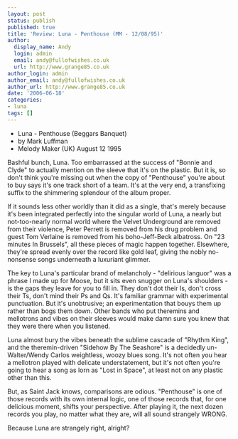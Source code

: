 ```yaml
---
layout: post
status: publish
published: true
title: 'Review: Luna - Penthouse (MM - 12/08/95)'
author:
  display_name: Andy
  login: admin
  email: andy@fullofwishes.co.uk
  url: http://www.grange85.co.uk
author_login: admin
author_email: andy@fullofwishes.co.uk
author_url: http://www.grange85.co.uk
date: '2006-06-18'
categories:
- luna
tags: []
---
```

  * Luna - Penthouse (Beggars Banquet)
  * by Mark Luffman
  * Melody Maker (UK) August 12 1995

Bashful bunch, Luna. Too embarrassed at the success of "Bonnie and Clyde" to
actually mention on the sleeve that it's on the plastic. But it is, so don't
think you're missing out when the copy of "Penthouse" you're about to buy says
it's one track short of a team. It's at the very end, a transfixing suffix to
the shimmering splendour of the album proper.

If it sounds less other worldly than it did as a single, that's merely because
it's been integrated perfectly into the singular world of Luna, a nearly but
not-too-nearly normal world where the Velvet Underground are removed from
their violence, Peter Perrett is removed from his drug problem and guest Tom
Verlaine is removed from his boho-Jeff-Beck albatross. On "23 minutes In
Brussels", all these pieces of magic happen together. Elsewhere, they're
spread evenly over the record like gold leaf, giving the nobly no-nonsense
songs underneath a luxuriant glimmer.

The key to Luna's particular brand of melancholy - "delirious languor" was a
phrase I made up for Moose, but it sits even snugger on Luna's shoulders - is
the gaps they leave for you to fill in. They don't dot their Is, don't cross
their Ts, don't mind their Ps and Qs. It's familiar grammar with experimental
punctuation. But it's unobtrusive; an experimentation that bouys them up
rather than bogs them down. Other bands who put theremins and mellotrons and
vibes on their sleeves would make damn sure you knew that they were there when
you listened.

Luna almost bury the vibes beneath the sublime cascade of "Rhythm King", and
the theremin-driven "Sidehow By The Seashore" is a decidedly un-Walter/Wendy
Carlos weightless, woozy blues song. It's not often you hear a mellotron
played with delicate understatement, but it's not often you're going to hear a
song as lorn as "Lost in Space", at least not on any plastic other than this.

But, as Saint Jack knows, comparisons are odious. "Penthouse" is one of those
records with its own internal logic, one of those records that, for one
delicious moment, shifts your perspective. After playing it, the next dozen
records you play, no matter what they are, will all sound strangely WRONG.

Because Luna are strangely right, alright?

